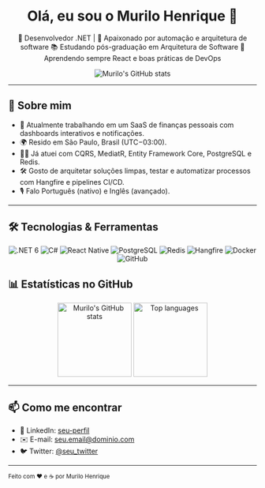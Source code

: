 <!--
  💡 Coloque o arquivo README.md na raiz de um repositório com o mesmo nome do seu usuário
  para que ele apareça automaticamente no seu perfil!
-->

<div align="center">
  <h1>Olá, eu sou o Murilo Henrique 👋</h1>

  <p>
    🎯 Desenvolvedor .NET | 🚀 Apaixonado por automação e arquitetura de software  
    📚 Estudando pós-graduação em Arquitetura de Software  
    🌱 Aprendendo sempre React e boas práticas de DevOps  
  </p>

  <!-- Badges de seguidores, repositórios e linguagens mais usadas -->
  ![Murilo's GitHub stats](https://github-readme-stats.vercel.app/api?username=Murilo433&show_icons=true&theme=dracula&hide_title=true&hide_rank=true )

</div>

---

## 📖 Sobre mim

- 🔭 Atualmente trabalhando em um SaaS de finanças pessoais com dashboards interativos e notificações.  
- 🌍 Resido em São Paulo, Brasil (UTC−03:00).  
- 👨‍💻 Já atuei com CQRS, MediatR, Entity Framework Core, PostgreSQL e Redis.  
- 🛠 Gosto de arquitetar soluções limpas, testar e automatizar processos com Hangfire e pipelines CI/CD.  
- 🎙 Falo Português (nativo) e Inglês (avançado).

---

## 🛠️ Tecnologias & Ferramentas

<div align="center">
  <img src="https://img.shields.io/badge/.NET-6-blue?logo=dotnet" alt=".NET 6" />
  <img src="https://img.shields.io/badge/C%23-9.0-blueviolet?logo=c-sharp" alt="C#" />
  <img src="https://img.shields.io/badge/React-Native-20232A?logo=react" alt="React Native" />
  <img src="https://img.shields.io/badge/PostgreSQL-336791?logo=postgresql" alt="PostgreSQL" />
  <img src="https://img.shields.io/badge/Redis-DC382D?logo=redis" alt="Redis" />
  <img src="https://img.shields.io/badge/Hangfire-000000?logo=hangfire" alt="Hangfire" />
  <img src="https://img.shields.io/badge/Docker-2496ED?logo=docker" alt="Docker" />
  <img src="https://img.shields.io/badge/GitHub-A6ACAF?logo=github" alt="GitHub" />
</div>

## 📊 Estatísticas no GitHub

<!-- use o GitHub Readme Stats ou GitHub Profile README Generator -->
<div align="center">
  <img height="150" src="https://github-readme-stats.vercel.app/api?username=seu-usuario&show_icons=true&theme=default&hide_border=true" alt="Murilo's GitHub stats" />
  <img height="150" src="https://github-readme-stats.vercel.app/api/top-langs/?username=seu-usuario&layout=compact&theme=default&hide_border=true" alt="Top languages" />
</div>

---

## 📫 Como me encontrar

- 🔗 LinkedIn: [seu-perfil](https://linkedin.com/in/seu-usuario)  
- ✉️ E-mail: seu.email@dominio.com  
- 🐦 Twitter: [@seu_twitter](https://twitter.com/seu_twitter)  

---

<sub>Feito com ❤️ e ☕️ por Murilo Henrique</sub>

